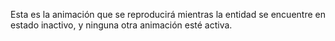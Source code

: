 Esta es la animación que se reproducirá mientras la entidad se encuentre en estado inactivo, y ninguna otra animación esté activa.